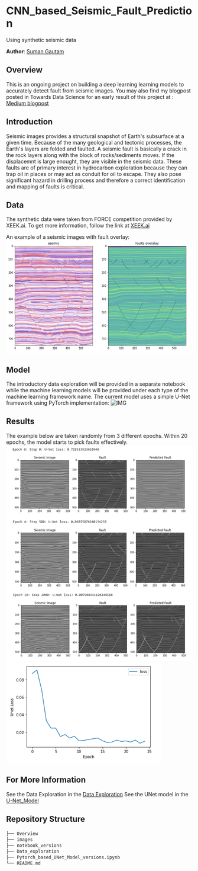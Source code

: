 
# CNN_based_Seismic_Fault_Prediction
Using synthetic seismic data

**Author**: [Suman Gautam](mailto:smngeo@gmail.com)

## Overview

This is an ongoing project on building a deep learning learning models to accurately detect fault from seismic images. You may also find my blogpost posted in Towards Data Science for an early result of this project at : 
[Medium blogpost](https://towardsdatascience.com/seismic-fault-prediction-with-deep-learning-2935704c9b48)


## Introduction
Seismic images provides a structural snapshot of Earth's subsurface at a given time. Because of the many geological and tectonic processes, the Earth's layers are folded and faulted. A seismic fault is basically a crack in the rock layers along with the block of rocks/sediments moves. If the displacemnt is large enought, they are visible in the seismic data. These faults are of primary interest in hydrocarbon exploration because they can trap oil in places or may act as conduit for oil to escape. They also pose significant hazard in drilling process and therefore a correct identification and mapping of faults is critical. 


## Data

The synthetic data were taken from FORCE competition provided by XEEK.ai.
To get more information, follow the link at [XEEK.ai](https://xeek.ai/challenges/force-seismic/overview)

An example of a seismic images with fault overlay:
![IMG](./images/Fault_overlay.PNG)


## Model

The introductory data exploration will be provided in a separate notebook while the machine learning models will be provided under each type of the machine learning framework name.
The current model uses a simple U-Net framework using PyTorch implementation: 
![IMG](https://github.com/sgautam666/CNN-Based-Seismic-Fault-Prediction/blob/main/images/U_Net%20_framework.png)


## Results
The example below are taken randomly from 3 different epochs. Within 20 epochs, the model starts to pick faults effectively.
![IMG](./images/Results.PNG)
![IMG](./images/loss.PNG)


## For More Information

See the Data Exploration in the [Data Exploration](./Data_exploration.ipynb)
See the UNet model in the [U-Net_Model](./Pytorch_based_UNet_Model_v2.ipynb)



## Repository Structure

```
├── Overview
├── images 
├── notebook_versions
├── Data_exploration
├── Pytorch_based_UNet_Model_versions.ipynb
└── README.md
```
